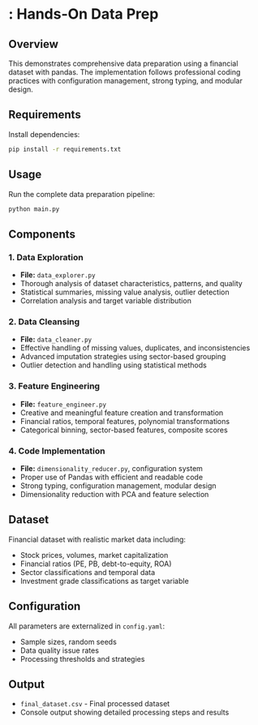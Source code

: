 # : Hands-On Data Prep

## Overview
This demonstrates comprehensive data preparation using a financial dataset with pandas. The implementation follows professional coding practices with configuration management, strong typing, and modular design.

## Requirements
Install dependencies:
```bash
pip install -r requirements.txt
```

## Usage
Run the complete data preparation pipeline:
```bash
python main.py
```

## Components

### 1. Data Exploration 
- **File:** `data_explorer.py`
- Thorough analysis of dataset characteristics, patterns, and quality
- Statistical summaries, missing value analysis, outlier detection
- Correlation analysis and target variable distribution

### 2. Data Cleansing 
- **File:** `data_cleaner.py`
- Effective handling of missing values, duplicates, and inconsistencies
- Advanced imputation strategies using sector-based grouping
- Outlier detection and handling using statistical methods

### 3. Feature Engineering
- **File:** `feature_engineer.py`
- Creative and meaningful feature creation and transformation
- Financial ratios, temporal features, polynomial transformations
- Categorical binning, sector-based features, composite scores

### 4. Code Implementation
- **File:** `dimensionality_reducer.py`, configuration system
- Proper use of Pandas with efficient and readable code
- Strong typing, configuration management, modular design
- Dimensionality reduction with PCA and feature selection

## Dataset
Financial dataset with realistic market data including:
- Stock prices, volumes, market capitalization
- Financial ratios (PE, PB, debt-to-equity, ROA)
- Sector classifications and temporal data
- Investment grade classifications as target variable

## Configuration
All parameters are externalized in `config.yaml`:
- Sample sizes, random seeds
- Data quality issue rates
- Processing thresholds and strategies

## Output
- `final_dataset.csv` - Final processed dataset
- Console output showing detailed processing steps and results